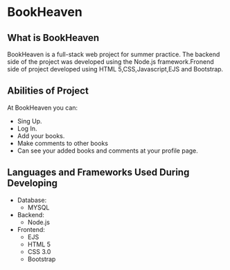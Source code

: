 # BookHeaven
## What is BookHeaven
BookHeaven is a full-stack web project for summer practice. The backend side of the project was developed using the Node.js framework.Fronend side of project developed using HTML 5,CSS,Javascript,EJS and Bootstrap.
## Abilities of Project
At BookHeaven you can:
- Sing Up.
- Log In.
- Add your books.
- Make comments to other books
- Can see your added books and comments at your profile page.
## Languages and Frameworks Used During Developing
- Database:
  - MYSQL
- Backend:
  - Node.js
- Frontend:
  - EJS
  - HTML 5
  - CSS 3.0
  - Bootstrap
